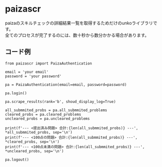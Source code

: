 # paizascr
paizaのスキルチェックの詳細結果一覧を取得するためだけのunkoライブラリです。<br>
全てのプロセスが完了するのには、数十秒から数分かかる場合があります。

## コード例
    from paizascr import PaizaAuthentication

    email = 'your email'
    password = 'your password'

    pa = PaizaAuthentication(email=email, password=password)

    pa.login()

    pa.scrape_results(rank='b', shoud_display_log=True)

    all_submmited_probs = pa.all_submmited_problems
    cleared_probs = pa.cleared_problems
    uncleared_probs = pa.uncleared_problems

    print(f'--- <提出済み問題> 合計:{len(all_submmited_probs)} ---', *all_submmited_probs, sep='\n')
    print(f'--- <100点の問題> 合計:{len(all_submmited_probs)} ---', *cleared_probs, sep='\n')
    print(f'--- <100点未満の問題> 合計:{len(all_submmited_probs)} ---', *uncleared_probs, sep='\n')

    pa.logout()
